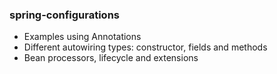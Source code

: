 ### spring-configurations

- Examples using Annotations
- Different autowiring types: constructor, fields and methods
- Bean processors, lifecycle and extensions
